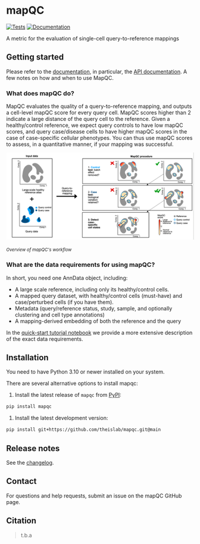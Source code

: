 # mapQC

[![Tests][badge-tests]][tests]
[![Documentation][badge-docs]][documentation]

[badge-tests]: https://img.shields.io/github/actions/workflow/status/theislab/mapqc/test.yaml?branch=main
[badge-docs]: https://img.shields.io/readthedocs/mapqc

A metric for the evaluation of single-cell query-to-reference mappings

## Getting started

Please refer to the [documentation](https://mapqc.readthedocs.io/), in particular, the [API documentation](https://mapqc.readthedocs.io/en/latest/api/index.html). A few notes on how and when to use MapQC.

### What does mapQC do?

MapQC evaluates the quality of a query-to-reference mapping, and outputs a cell-level mapQC score for every query cell. MapQC scores higher than 2 indicate a large distance of the query cell to the reference. Given a healthy/control reference, we expect query controls to have low mapQC scores, and query case/disease cells to have higher mapQC scores in the case of case-specific cellular phenotypes. You can thus use mapQC scores to assess, in a quantitative manner, if your mapping was successful.

![Overview of mapQC workflow](https://raw.githubusercontent.com/theislab/mapqc/main/docs/_static/images/mapQC_concept_figure.png)
<p style="margin-top: 0;"><small><i>Overview of mapQC's workflow</i></small></p>

### What are the data requirements for using mapQC?

In short, you need one AnnData object, including:
- A large scale reference, including only its healthy/control cells.
- A mapped query dataset, with healthy/control cells (must-have) and case/perturbed cells (if you have them).
- Metadata (query/reference status, study, sample, and optionally clustering and cell type annotations)
- A mapping-derived embedding of both the reference and the query

In the [quick-start tutorial notebook](./docs/notebooks/mapqc_quickstart.ipynb) we provide a more extensive description of the exact data requirements.


## Installation

You need to have Python 3.10 or newer installed on your system.

There are several alternative options to install mapqc:

1) Install the latest release of `mapqc` from [PyPI][]:

```bash
pip install mapqc
```

1. Install the latest development version:

```bash
pip install git+https://github.com/theislab/mapqc.git@main
```

## Release notes

See the [changelog][].

## Contact

For questions and help requests, submit an issue on the mapQC GitHub page.

## Citation

> t.b.a

[mambaforge]: https://github.com/conda-forge/miniforge#mambaforge
[scverse discourse]: https://discourse.scverse.org/
[issue tracker]: https://github.com/theislab/mapqc/issues
[tests]: https://github.com/theislab/mapqc/actions/workflows/test.yml
[documentation]: https://mapqc.readthedocs.io
[changelog]: https://mapqc.readthedocs.io/en/latest/changelog.html
[api documentation]: https://mapqc.readthedocs.io/en/latest/api.html
[pypi]: https://pypi.org/project/mapqc

